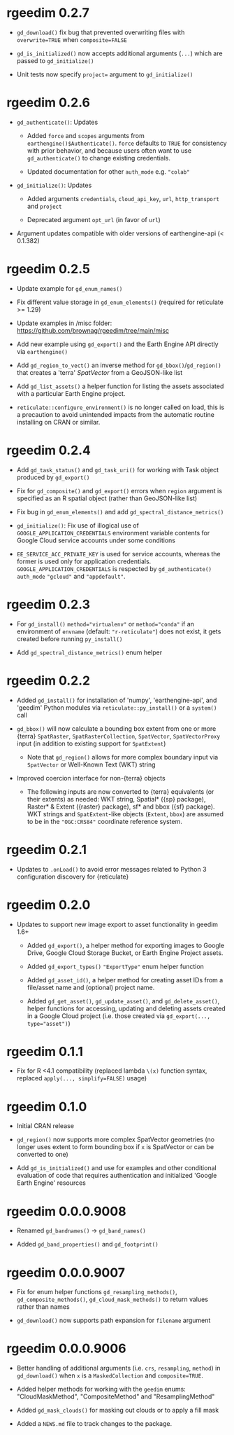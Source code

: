 # rgeedim 0.2.7

 * `gd_download()` fix bug that prevented overwriting files with `overwrite=TRUE` when `composite=FALSE`
   
 * `gd_is_initialized()` now accepts additional arguments (`...`) which are passed to `gd_initialize()`

 * Unit tests now specify `project=` argument to `gd_initialize()`

# rgeedim 0.2.6

 * `gd_authenticate()`: Updates
 
   - Added `force` and `scopes` arguments from `earthengine()$Authenticate()`. `force` defaults to `TRUE` for consistency with prior behavior, and because users often want to use `gd_authenticate()` to change existing credentials.
   
   - Updated documentation for other `auth_mode` e.g. `"colab"`
   
 * `gd_initialize()`: Updates
 
   - Added arguments `credentials`, `cloud_api_key`, `url`, `http_transport` and `project`
   
   - Deprecated argument `opt_url` (in favor of `url`)
   
 * Argument updates compatible with older versions of earthengine-api (< 0.1.382) 
 
 
# rgeedim 0.2.5

 * Update example for `gd_enum_names()`
 
 * Fix different value storage in `gd_enum_elements()` (required for reticulate >= 1.29)
 
 * Update examples in /misc folder: <https://github.com/brownag/rgeedim/tree/main/misc>
  - Add new example using `gd_export()` and the Earth Engine API directly via `earthengine()`
 
 * Add `gd_region_to_vect()` an inverse method for `gd_bbox()`/`gd_region()` that creates a 'terra' _SpatVector_ from a GeoJSON-like list

 * Add `gd_list_assets()` a helper function for listing the assets associated with a particular Earth Engine project.
 
 * `reticulate::configure_environment()` is no longer called on load, this is a precaution to avoid unintended impacts from the automatic routine installing on CRAN or similar.

# rgeedim 0.2.4
 
 * Add `gd_task_status()` and `gd_task_uri()` for working with Task object produced by `gd_export()`
 
 * Fix for `gd_composite()` and `gd_export()` errors when `region` argument is specified as an R spatial object (rather than GeoJSON-like list)
 
 * Fix bug in `gd_enum_elements()` and add `gd_spectral_distance_metrics()`
 
 * `gd_initialize()`: Fix use of illogical use of `GOOGLE_APPLICATION_CREDENTIALS` environment variable contents for Google Cloud service accounts under some conditions
  - `EE_SERVICE_ACC_PRIVATE_KEY` is used for service accounts, whereas the former is used only for application credentials. `GOOGLE_APPLICATION_CREDENTIALS` is respected by `gd_authenticate()` `auth_mode` `"gcloud"` and `"appdefault"`.
 
# rgeedim 0.2.3

 * For `gd_install()` `method="virtualenv"` or `method="conda"` if an environment of `envname` (default: `"r-reticulate"`) does not exist, it gets created before running `py_install()`

 * Add `gd_spectral_distance_metrics()` enum helper

# rgeedim 0.2.2

 * Added `gd_install()` for installation of 'numpy', 'earthengine-api', and 'geedim' Python modules via `reticulate::py_install()` or a `system()` call 
 
 * `gd_bbox()` will now calculate a bounding box extent from one or more {terra} `SpatRaster`, `SpatRasterCollection`, `SpatVector`, `SpatVectorProxy` input (in addition to existing support for `SpatExtent`)
 
   * Note that `gd_region()` allows for more complex boundary input via `SpatVector` or Well-Known Text (WKT) string
 
 * Improved coercion interface for non-{terra} objects 
 
   * The following inputs are now converted to {terra} equivalents (or their extents) as needed: WKT string, Spatial* ({sp} package), Raster* & Extent ({raster} package), sf* and bbox ({sf} package). WKT strings and `SpatExtent`-like objects (`Extent`, `bbox`) are assumed to be in the `"OGC:CRS84"` coordinate reference system.
 
# rgeedim 0.2.1

 * Updates to `.onLoad()` to avoid error messages related to Python 3 configuration discovery for {reticulate}

# rgeedim 0.2.0

* Updates to support new image export to asset functionality in geedim 1.6+
   
   - Added `gd_export()`, a helper method for exporting images to Google Drive, Google Cloud Storage Bucket, or Earth Engine Project assets.
   
   - Added `gd_export_types()` `"ExportType"` enum helper function
   
   - Added `gd_asset_id()`, a helper method for creating asset IDs from a file/asset name and (optional) project name.
   
   - Added `gd_get_asset()`, `gd_update_asset()`, and `gd_delete_asset()`, helper functions for accessing, updating and deleting assets created in a Google Cloud project (i.e. those created via `gd_export(..., type="asset")`)

# rgeedim 0.1.1

* Fix for R <4.1 compatibility (replaced lambda `\(x)` function syntax, replaced `apply(..., simplify=FALSE)` usage)

# rgeedim 0.1.0

* Initial CRAN release

* `gd_region()` now supports more complex SpatVector geometries (no longer uses extent to form bounding box if `x` is SpatVector or can be converted to one)

* Add `gd_is_initialized()` and use for examples and other conditional evaluation of code that requires authentication and initialized 'Google Earth Engine' resources

# rgeedim 0.0.0.9008

* Renamed `gd_bandnames()` -> `gd_band_names()`

* Added `gd_band_properties()` and `gd_footprint()`

# rgeedim 0.0.0.9007

* Fix for enum helper functions `gd_resampling_methods()`, `gd_composite_methods()`, `gd_cloud_mask_methods()` to return values rather than names

* `gd_download()` now supports path expansion for `filename` argument

# rgeedim 0.0.0.9006

* Better handling of additional arguments (i.e. `crs`, `resampling`, `method`) in `gd_download()` when `x` is a `MaskedCollection` and `composite=TRUE`. 

* Added helper methods for working with the `geedim` enums: "CloudMaskMethod", "CompositeMethod" and "ResamplingMethod"

* Added `gd_mask_clouds()` for masking out clouds or to apply a fill mask

* Added a `NEWS.md` file to track changes to the package.
